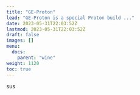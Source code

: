 ```yaml
---
title: "GE-Proton"
lead: "GE-Proton is a special Proton build ..."
date: 2023-05-31T22:03:52Z
lastmod: 2023-05-31T22:03:52Z
draft: false
images: []
menu:
  docs:
    parent: "wine"
weight: 1120
toc: true
---
```


sus
